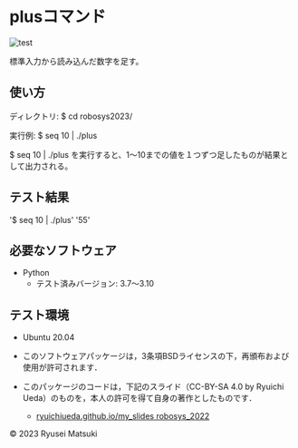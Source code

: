 # plusコマンド

![test](https://github.com/nyantaro723/robosys2023/actions/workflows/test.yml/badge.svg)

標準入力から読み込んだ数字を足す。

## 使い方

ディレクトリ: $ cd robosys2023/

実行例: $ seq 10 | ./plus

$ seq 10 | ./plus を実行すると、1～10までの値を１つずつ足したものが結果として出力される。


## テスト結果

'$ seq 10 | ./plus'
'55' 


## 必要なソフトウェア

* Python
  * テスト済みバージョン: 3.7～3.10


## テスト環境

* Ubuntu 20.04


* このソフトウェアパッケージは，3条項BSDライセンスの下，再頒布および使用が許可されます．

* このパッケージのコードは，下記のスライド（CC-BY-SA 4.0 by Ryuichi Ueda）のものを，本人の許可を得て自身の著作としたものです．
    * [ryuichiueda.github.io/my_slides robosys_2022](https://github.com/ryuichiueda/my_slides/tree/master/robosys_2022) 

© 2023 Ryusei Matsuki
